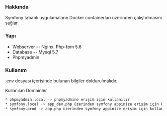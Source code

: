 ### Hakkında

Symfony tabanlı uygulamaların Docker containerları üzerinden çalıştırlmasını sağlar.

### Yapı

- Webserver
-- Nginx, Php-fpm 5.6
- Database
-- Mysql 5.7
- Phpmyadmin

### Kullanım

.env dosyası içerisinde bulunan bilgiler doldurulmalıdır.

Kullanılan Domainler
```sh
* phpmyadmin.local -> phpmyadmine erişim için kullanılır
* symfony.local -> app_dev.php üzerinden symfony appinize erişim için kullanılır. (web debug toolbar ile kullanım)
* symfony.prod -> app.php üzerinden symfony appinize erişim için kullanılır.
```
